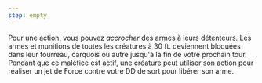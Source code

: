 ```yaml
---
step: empty
---
```

Pour une action, vous pouvez _accrocher_ des armes à leurs détenteurs. Les armes et munitions de toutes les créatures à 30 ft. deviennent bloquées dans leur fourreau, carquois ou autre jusqu'à la fin de votre prochain tour. Pendant que ce maléfice est actif, une créature peut utiliser son action pour réaliser un jet de Force contre votre DD de sort pour libérer son arme.
